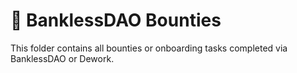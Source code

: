 # 📘 BanklessDAO Bounties

This folder contains all bounties or onboarding tasks completed via BanklessDAO or Dework.
